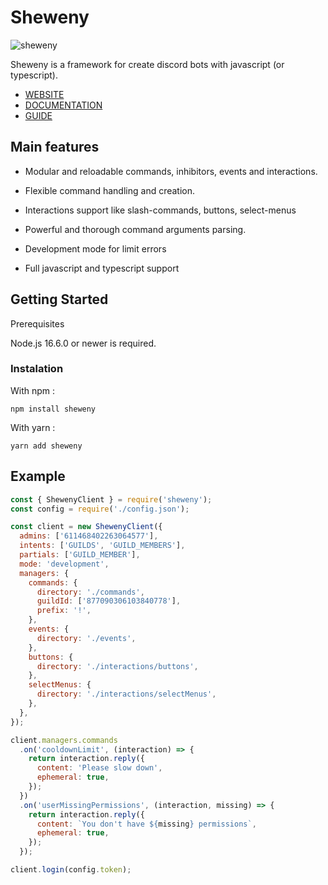 # Sheweny

![sheweny](https://cdn.discordapp.com/attachments/881988260925153322/882027519753224244/sheweny_baniere.png)

Sheweny is a framework for create discord bots with javascript (or typescript).

- [WEBSITE](https://sheweny.js.org)  
- [DOCUMENTATION](https://sheweny.js.org/doc)  
- [GUIDE](https://sheweny.js.org/guide)  

## Main features

- Modular and reloadable commands, inhibitors, events and interactions.

- Flexible command handling and creation.

- Interactions support like slash-commands, buttons, select-menus

- Powerful and thorough command arguments parsing.

- Development mode for limit errors

- Full javascript and typescript support

## Getting Started

Prerequisites

Node.js 16.6.0 or newer is required.

### Instalation

With npm :

```sh-session
npm install sheweny
```

With yarn :

```sh-session
yarn add sheweny
```

## Example

```js
const { ShewenyClient } = require('sheweny');
const config = require('./config.json');

const client = new ShewenyClient({
  admins: ['611468402263064577'],
  intents: ['GUILDS', 'GUILD_MEMBERS'],
  partials: ['GUILD_MEMBER'],
  mode: 'development',
  managers: {
    commands: {
      directory: './commands',
      guildId: ['877090306103840778'],
      prefix: '!',
    },
    events: {
      directory: './events',
    },
    buttons: {
      directory: './interactions/buttons',
    },
    selectMenus: {
      directory: './interactions/selectMenus',
    },
  },
});

client.managers.commands
  .on('cooldownLimit', (interaction) => {
    return interaction.reply({
      content: 'Please slow down',
      ephemeral: true,
    });
  })
  .on('userMissingPermissions', (interaction, missing) => {
    return interaction.reply({
      content: `You don't have ${missing} permissions`,
      ephemeral: true,
    });
  });

client.login(config.token);
```
